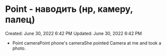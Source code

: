 # Point - наводить (нр, камеру, палец)

Created: June 30, 2022 6:42 PM
Updated: June 30, 2022 6:42 PM

- Point cameraPoint phone's cameraShe pointed Camera at me and took a photo.